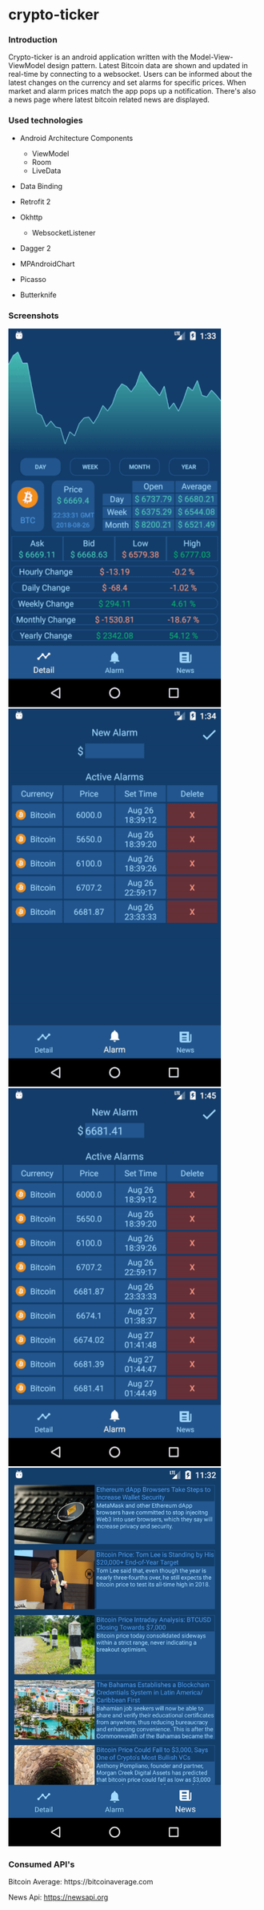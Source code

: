# crypto-ticker

<h3>Introduction</h3>
Crypto-ticker is an android application written with the Model-View-ViewModel design pattern. Latest Bitcoin data are shown and updated in real-time by connecting to a websocket. Users can be informed about the latest changes on the currency and set alarms for specific prices. When market and alarm prices match the app pops up a notification. There's also a news page where latest bitcoin related news are displayed.

<h3>Used technologies</h3>

* Android Architecture Components
  - ViewModel
  - Room
  - LiveData
  
* Data Binding

* Retrofit 2

* Okhttp
  - WebsocketListener

* Dagger 2

* MPAndroidChart

* Picasso

* Butterknife


<h3>Screenshots</h3>
<p float="left">
<img src="https://github.com/mertemir/crypto-ticker/blob/master/screenshots/detail_tick.gif?raw=true" width="425">
<img src="https://github.com/mertemir/crypto-ticker/blob/master/screenshots/alarm_add.gif?raw=true" width="425">
<img src="https://github.com/mertemir/crypto-ticker/blob/master/screenshots/alarm_trigger.gif?raw=true" width="425">
<img src="https://github.com/mertemir/crypto-ticker/blob/master/screenshots/news.png?raw=true" width="425">
</p>


<h3>Consumed API's</h3>
Bitcoin Average: https://bitcoinaverage.com 

News Api: https://newsapi.org

